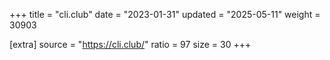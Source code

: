 +++
title = "cli.club"
date = "2023-01-31"
updated = "2025-05-11"
weight = 30903

[extra]
source = "https://cli.club/"
ratio = 97
size = 30
+++
